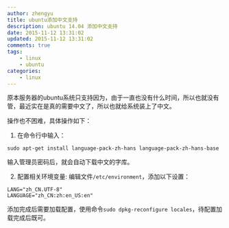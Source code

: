 ```yaml
---
author: zhengyu
title: ubuntu添加中文支持
description: ubuntu 14.04 添加中文支持
date: 2015-11-12 13:31:02
updated: 2015-11-12 13:31:02
comments: true
tags: 
    - linux
    - ubuntu
categories: 
    - linux
---
```


原本服务器的ubuntu系统只支持因为，由于一直也没有什么时间，所以也就没有管，最近实在是真的需要中文了，所以也就给系统装上了中文。

操作也不困难，具体操作如下：

1. 在命令行中输入：

```shell
sudo apt-get install language-pack-zh-hans language-pack-zh-hans-base
```

输入管理员密码后，就会自动下载中文的字库。

2. 配置相关环境变量:
编辑文件```/etc/environment```，添加以下设置：

```shell
LANG="zh_CN.UTF-8"
LANGUAGE="zh_CN:zh:en_US:en"
```

添加完成后需要加载配置，使用命令```sudo dpkg-reconfigure locales```，待配置加载完成后既可。



